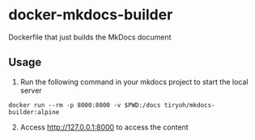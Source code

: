 # docker-mkdocs-builder
Dockerfile that just builds the MkDocs document

## Usage

1. Run the following command in your mkdocs project to start the local server

```
docker run --rm -p 8000:8000 -v $PWD:/docs tiryoh/mkdocs-builder:alpine
```

2. Access http://127.0.0.1:8000 to access the content